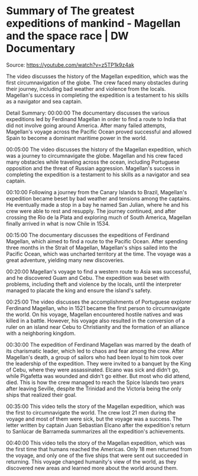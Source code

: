 # Summary of The greatest expeditions of mankind - Magellan and the space race | DW Documentary

Source: https://youtube.com/watch?v=z5TP1k9z4ak

The video discusses the history of the Magellan expedition, which was the first circumnavigation of the globe. The crew faced many obstacles during their journey, including bad weather and violence from the locals. Magellan's success in completing the expedition is a testament to his skills as a navigator and sea captain.

Detail Summary: 
00:00:00
The documentary discusses the various expeditions led by Ferdinand Magellan in order to find a route to India that did not involve going around America. After many failed attempts, Magellan's voyage across the Pacific Ocean proved successful and allowed Spain to become a dominant maritime power in the world.

00:05:00
The video discusses the history of the Magellan expedition, which was a journey to circumnavigate the globe. Magellan and his crew faced many obstacles while traveling across the ocean, including Portuguese opposition and the threat of Russian aggression. Magellan's success in completing the expedition is a testament to his skills as a navigator and sea captain.

00:10:00
Following a journey from the Canary Islands to Brazil, Magellan's expedition became beset by bad weather and tensions among the captains. He eventually made a stop in a bay he named San Julian, where he and his crew were able to rest and resupply. The journey continued, and after crossing the Rio de la Plata and exploring much of South America, Magellan finally arrived in what is now Chile in 1534.

00:15:00
The documentary discusses the expeditions of Ferdinand Magellan, which aimed to find a route to the Pacific Ocean. After spending three months in the Strait of Magellan, Magellan's ships sailed into the Pacific Ocean, which was uncharted territory at the time. The voyage was a great adventure, yielding many new discoveries.

00:20:00
Magellan's voyage to find a western route to Asia was successful, and he discovered Guam and Cebu. The expedition was beset with problems, including theft and violence by the locals, until the interpreter managed to placate the king and ensure the island's safety.

00:25:00
The video discusses the accomplishments of Portuguese explorer Ferdinand Magellan, who in 1521 became the first person to circumnavigate the world. On his voyage, Magellan encountered hostile natives and was killed in a battle. However, his voyage also resulted in the conversion of a ruler on an island near Cebu to Christianity and the formation of an alliance with a neighboring kingdom.

00:30:00
The expedition of Ferdinand Magellan was marred by the death of its charismatic leader, which led to chaos and fear among the crew. After Magellan's death, a group of sailors who had been loyal to him took over the leadership of the expedition. They were invited to a banquet by the King of Cebu, where they were assassinated. Elcano was sick and didn't go, while Pigafetta was wounded and didn't go either. But most who did attend, died. This is how the crew managed to reach the Spice Islands two years after leaving Seville, despite the Trinidad and the Victoria being the only ships that realized their goal.

00:35:00
This video tells the story of the Magellan expedition, which was the first to circumnavigate the world. The crew lost 21 men during the voyage and most of them were sick, but the voyage was a success. The letter written by captain Juan Sebastian Elcano after the expedition's return to Sanlúcar de Barrameda summarizes all the expedition's achievements.

00:40:00
This video tells the story of the Magellan expedition, which was the first time that humans reached the Americas. Only 18 men returned from the voyage, and only one of the five ships that were sent out succeeded in returning. This voyage changed humanity's view of the world, as they discovered new areas and learned more about the world around them.

